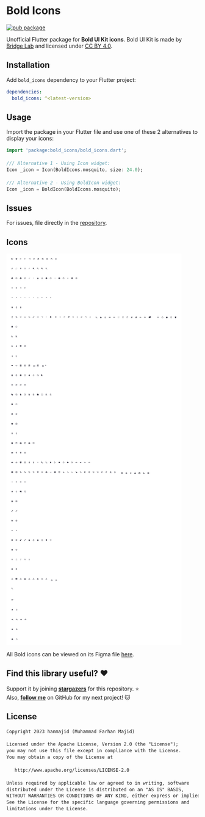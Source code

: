# Bold Icons

[![pub package](https://img.shields.io/pub/v/bold_icons.svg)](https://pub.dev/packages/bold_icons)

Unofficial Flutter package for **Bold UI Kit icons**. Bold UI Kit is made by [Bridge Lab](https://www.figma.com/@bridgelab) and licensed under [CC BY 4.0](https://creativecommons.org/licenses/by/4.0/).

## Installation

Add `bold_icons` dependency to your Flutter project:

```yaml
dependencies:
  bold_icons: ^<latest-version>
```

## Usage

Import the package in your Flutter file and use one of these 2 alternatives to display your icons:

```dart
import 'package:bold_icons/bold_icons.dart';

/// Alternative 1 - Using Icon widget:
Icon _icon = Icon(BoldIcons.mosquito, size: 24.0);

/// Alternative 2 - Using BoldIcon widget:
Icon _icon = BoldIcon(BoldIcons.mosquito);
```

## Issues

For issues, file directly in the [repository](https://github.com/hanmajid/bold_icons/issues).

## Icons

<img src="https://github.com/hanmajid/bold_icons/blob/master/bold-icons.png?raw=true">

All Bold icons can be viewed on its Figma file [here](https://www.figma.com/community/file/918488838987058594).

## Find this library useful? ❤️

Support it by joining __[stargazers](https://github.com/hanmajid/bold_icons/stargazers)__ for this repository. ⭐️ <br>
Also, __[follow me](https://github.com/hanmajid)__ on GitHub for my next project! 🐱

## License

```xml
Copyright 2023 hanmajid (Muhammad Farhan Majid)

Licensed under the Apache License, Version 2.0 (the "License");
you may not use this file except in compliance with the License.
You may obtain a copy of the License at

   http://www.apache.org/licenses/LICENSE-2.0

Unless required by applicable law or agreed to in writing, software
distributed under the License is distributed on an "AS IS" BASIS,
WITHOUT WARRANTIES OR CONDITIONS OF ANY KIND, either express or implied.
See the License for the specific language governing permissions and
limitations under the License.
```